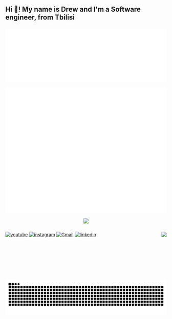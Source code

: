 <h2 align="left">Hi 👋! My name is Drew and I'm a Software engineer, from Tbilisi</h2>

###

<div align="center">

![](https://raw.githubusercontent.com/andrinoff/stats/master/generated/overview.svg#gh-dark-mode-only)

![](https://raw.githubusercontent.com/andrinoff/stats/master/generated/languages.svg#gh-dark-mode-only)

<img src="https://images.plazen.org?user=828ed580-32b8-49ab-a2d3-ce060edf0504&date=today" width="600"/>


</div>

###

<img align="right" height="150" src="https://media.tenor.com/PLIr_VkF6ywAAAAM/ghostedvpn-hacker-cat.gif"  />

###



###

<div align="left">
  
  [![youtube ](https://img.shields.io/static/v1?message=Youtube&logo=youtube&label=&color=FF0000&logoColor=white&labelColor=&style=for-the-badge)](https://youtube.com/@andrinoffdev)
  [![instagram](https://img.shields.io/static/v1?message=Instagram&logo=instagram&label=&color=E4405F&logoColor=white&labelColor=&style=for-the-badge)](https://instagram.com/andrinoffdev)
  [![Gmail](https://img.shields.io/static/v1?message=Gmail&logo=gmail&label=&color=D14836&logoColor=white&labelColor=&style=for-the-badge)](mailto:me@andrinoff.com)
  [![linkedin](https://img.shields.io/static/v1?message=LinkedIn&logo=linkedin&label=&color=0077B5&logoColor=white&labelColor=&style=for-the-badge)](https://linkedin.com/in/andrinoff)
</div>

###

<br clear="both">

<img src="https://raw.githubusercontent.com/andrinoff/andrinoff/output/snake.svg" alt="Snake animation" />

###
